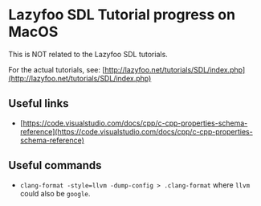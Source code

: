 # Lazyfoo SDL Tutorial progress on MacOS

This is NOT related to the Lazyfoo SDL tutorials.

For the actual tutorials, see:
[http://lazyfoo.net/tutorials/SDL/index.php](http://lazyfoo.net/tutorials/SDL/index.php)

## Useful links

* [https://code.visualstudio.com/docs/cpp/c-cpp-properties-schema-reference](https://code.visualstudio.com/docs/cpp/c-cpp-properties-schema-reference)

## Useful commands

* `clang-format -style=llvm -dump-config > .clang-format` where `llvm` could also be `google`.
